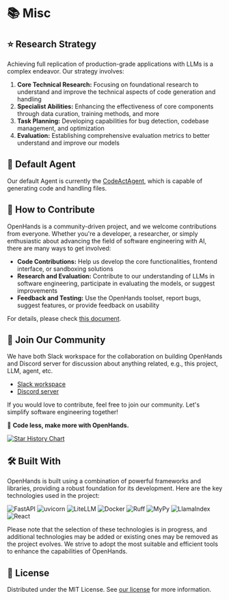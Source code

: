 # 📚 Misc

## ⭐️ Research Strategy

Achieving full replication of production-grade applications with LLMs is a complex endeavor. Our strategy involves:

1. **Core Technical Research:** Focusing on foundational research to understand and improve the technical aspects of code generation and handling
2. **Specialist Abilities:** Enhancing the effectiveness of core components through data curation, training methods, and more
3. **Task Planning:** Developing capabilities for bug detection, codebase management, and optimization
4. **Evaluation:** Establishing comprehensive evaluation metrics to better understand and improve our models

## 🚧 Default Agent

Our default Agent is currently the [CodeActAgent](agents), which is capable of generating code and handling files.

## 🤝 How to Contribute

OpenHands is a community-driven project, and we welcome contributions from everyone. Whether you're a developer, a researcher, or simply enthusiastic about advancing the field of software engineering with AI, there are many ways to get involved:

- **Code Contributions:** Help us develop the core functionalities, frontend interface, or sandboxing solutions
- **Research and Evaluation:** Contribute to our understanding of LLMs in software engineering, participate in evaluating the models, or suggest improvements
- **Feedback and Testing:** Use the OpenHands toolset, report bugs, suggest features, or provide feedback on usability

For details, please check [this document](https://github.com/All-Hands-AI/OpenHands/blob/main/CONTRIBUTING.md).

## 🤖 Join Our Community

We have both Slack workspace for the collaboration on building OpenHands and Discord server for discussion about anything related, e.g., this project, LLM, agent, etc.

- [Slack workspace](https://join.slack.com/t/opendevin/shared_invite/zt-2oikve2hu-UDxHeo8nsE69y6T7yFX_BA)
- [Discord server](https://discord.gg/ESHStjSjD4)

If you would love to contribute, feel free to join our community. Let's simplify software engineering together!

🐚 **Code less, make more with OpenHands.**

[![Star History Chart](https://api.star-history.com/svg?repos=All-Hands-AI/OpenHands&type=Date)](https://star-history.com/#All-Hands-AI/OpenHands&Date)

## 🛠️ Built With

OpenHands is built using a combination of powerful frameworks and libraries, providing a robust foundation for its development. Here are the key technologies used in the project:

![FastAPI](https://img.shields.io/badge/FastAPI-black?style=for-the-badge) ![uvicorn](https://img.shields.io/badge/uvicorn-black?style=for-the-badge) ![LiteLLM](https://img.shields.io/badge/LiteLLM-black?style=for-the-badge) ![Docker](https://img.shields.io/badge/Docker-black?style=for-the-badge) ![Ruff](https://img.shields.io/badge/Ruff-black?style=for-the-badge) ![MyPy](https://img.shields.io/badge/MyPy-black?style=for-the-badge) ![LlamaIndex](https://img.shields.io/badge/LlamaIndex-black?style=for-the-badge) ![React](https://img.shields.io/badge/React-black?style=for-the-badge)

Please note that the selection of these technologies is in progress, and additional technologies may be added or existing ones may be removed as the project evolves. We strive to adopt the most suitable and efficient tools to enhance the capabilities of OpenHands.

## 📜 License

Distributed under the MIT License. See [our license](https://github.com/All-Hands-AI/OpenHands/blob/main/LICENSE) for more information.
